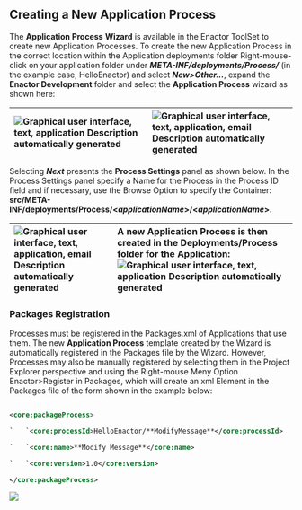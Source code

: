 ﻿## Creating a New Application Process

The **Application Process** **Wizard** is available in the Enactor ToolSet to create new Application Processes. To create the new Application Process in the correct location within the Application deployments folder Right-mouse-click on your application folder under ***META-INF/deployments/Process/*** (in the example case, HelloEnactor) and select ***New>Other…***, expand the **Enactor Development** folder and select the **Application Process** wizard as shown here:

|![Graphical user interface, text, application Description automatically generated](./Images/Aspose.Words.10ebd019-ce92-4563-aab3-b8f98ca85dac.001.png)|![Graphical user interface, text, application, email Description automatically generated](./Images/Aspose.Words.10ebd019-ce92-4563-aab3-b8f98ca85dac.002.png)|
| :- | :- |
Selecting ***Next*** presents the **Process Settings** panel as shown below. In the Process Settings panel specify a Name for the Process in the Process ID field and if necessary, use the Browse Option to specify the Container: **src/META-INF/deployments/Process/<***applicationName***>/<***applicationName***>**.

|![Graphical user interface, text, application, email Description automatically generated](./Images/Aspose.Words.10ebd019-ce92-4563-aab3-b8f98ca85dac.003.png)|A new Application Process is then created in the Deployments/Process folder for the Application:![Graphical user interface, text, application Description automatically generated](./Images/Aspose.Words.10ebd019-ce92-4563-aab3-b8f98ca85dac.004.png)
| :- | :- |

### **Packages Registration**
Processes must be registered in the Packages.xml of Applications that use them. The new **Application Process** template created by the Wizard is automatically registered in the Packages file by the Wizard. However, Processes may also be manually registered by selecting them in the Project Explorer perspective and using the Right-mouse Meny Option Enactor>Register in Packages, which will create an xml Element in the Packages file of the form shown in the example below:

```xml title="/src/components/HelloCodeTitle.js"

<core:packageProcess>

`	`<core:processId>HelloEnactor/**ModifyMessage**</core:processId>

`	`<core:name>**Modify Message**</core:name>

`	`<core:version>1.0</core:version>

</core:packageProcess>


```

![](./Images/Aspose.Words.10ebd019-ce92-4563-aab3-b8f98ca85dac.005.png)


